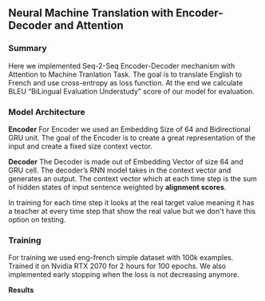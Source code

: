 ## Neural Machine Translation with Encoder-Decoder and Attention

### Summary

Here we implemented Seq-2-Seq Encoder-Decoder mechanism with Attention to Machine Tranlation Task. The goal is to translate English to French and use cross-entropy as loss function. At the end we calculate BLEU “BiLingual Evaluation Understudy” score of our model for evaluation.

### Model Architecture

**Encoder**
For Encoder we used an Embedding Size of 64 and Bidirectional GRU unit. The goal of the Encoder is to create a great representation of the input and create a fixed size context vector.

**Decoder**
The Decoder is made out of Embedding Vector of size 64 and GRU cell. The decoder’s RNN model takes in the context vector and generates an output.  The context vector which at each time step is the sum of hidden states of input sentence weighted by **alignment scores**.

In training for each time step it looks at the real target value meaning it has a teacher at every time step that show the real value but we don't have this option on testing.


### Training
For training we used eng-french simple dataset with 100k examples. Trained it on Nvidia RTX 2070 for 2 hours for 100 epochs. We also implemented early stopping when the loss is not decreasing anymore.

**Results**  
